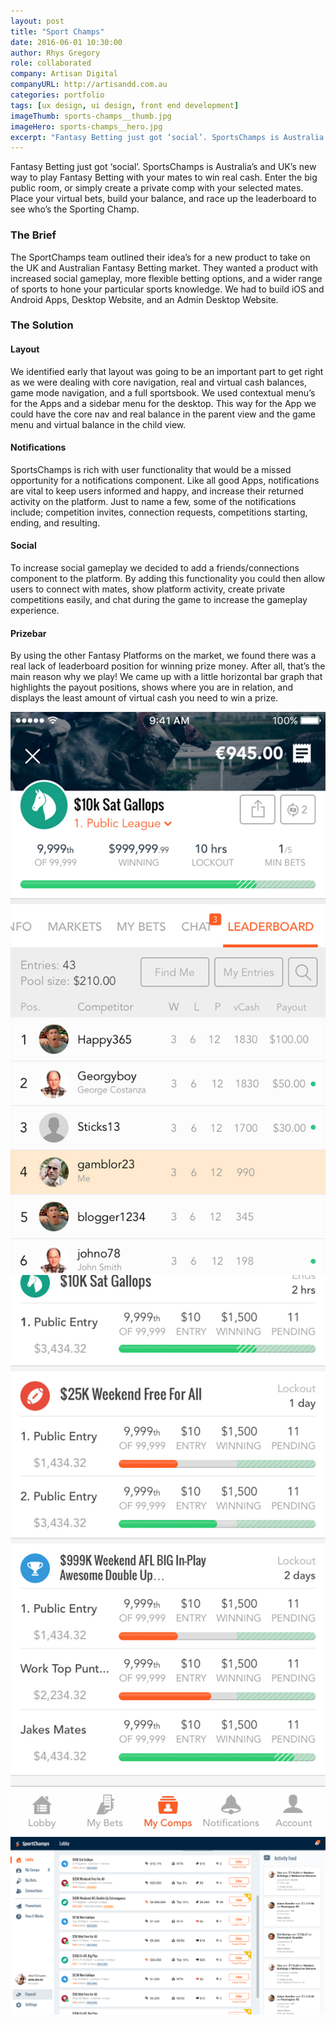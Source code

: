 ```yaml
---
layout: post
title: "Sport Champs"
date: 2016-06-01 10:30:00
author: Rhys Gregory
role: collaborated
company: Artisan Digital
companyURL: http://artisandd.com.au
categories: portfolio
tags: [ux design, ui design, front end development]
imageThumb: sports-champs__thumb.jpg
imageHero: sports-champs__hero.jpg
excerpt: "Fantasy Betting just got ‘social’. SportsChamps is Australia’s and UK’s new way to play Fantasy Betting with your mates to win real cash."
---
```


<div class="o-wrapper  o-wrapper--narrow  u-pt  u-pb+" markdown="1">

Fantasy Betting just got ‘social’. SportsChamps is Australia’s and UK’s new way to play Fantasy Betting with your mates to win real cash. Enter the big public room, or simply create a private comp with your selected mates. Place your virtual bets, build your balance, and race up the leaderboard to see who’s the Sporting Champ.

### The Brief
The SportChamps team outlined their idea’s for a new product to take on the UK and Australian Fantasy Betting market. They wanted a product with increased social gameplay, more flexible  betting options, and a wider range of sports to hone your particular sports knowledge. We had to build iOS and Android Apps, Desktop Website, and an Admin Desktop Website.

### The Solution

#### Layout

We identified early that layout was going to be an important part to get right as we were dealing with core navigation, real and virtual cash balances, game mode navigation, and a full sportsbook.  We used contextual menu’s for the Apps and a sidebar menu for the desktop. This way for the App we could have the core nav and real balance in the parent view and the game menu and virtual balance in the child view.

#### Notifications

SportsChamps is rich with user functionality that would be a missed opportunity for a notifications component. Like all good Apps, notifications are vital to keep users informed and happy, and increase their returned activity on the platform. Just to name a few, some of the notifications include; competition invites, connection requests, competitions starting, ending, and resulting.

#### Social

To increase social gameplay we decided to add a friends/connections component to the platform. By adding this functionality you could then allow users to connect with mates, show platform activity, create private competitions easily, and chat during the game to increase the gameplay experience.

#### Prizebar

By using the other Fantasy Platforms on the market, we found there was a real lack of leaderboard position for winning prize money. After all, that’s the main reason why we play! We came up with a little horizontal bar graph that highlights the payout positions, shows where you are in relation, and displays the least amount of virtual cash you need to win a prize.

</div>

<section class="o-band  c-band  u-pb+">
	<div class="o-wrapper  o-wrapper--narrow  u-text-center">
		<div class="o-layout  o-layout--center">
			<div class="o-layout__item  u-1/1  u-1/2-lap-and-up">
				<img class="page-portfolio-item-mobile-img  u-mb" src="/img/portfolio/sports-champs__alt-2.jpg" alt="Sport Champs">
			</div>
			<div class="o-layout__item  u-1/1  u-1/2-lap-and-up">
				<img class="page-portfolio-item-mobile-img  u-mb" src="/img/portfolio/sports-champs__alt-3.jpg" alt="invision">
			</div>
		</div>
		<div>
			<img src="/img/portfolio/sports-champs__alt-1.png" class="c-portfolio-item__img  u-mb+">
		</div>
	</div>
</section>